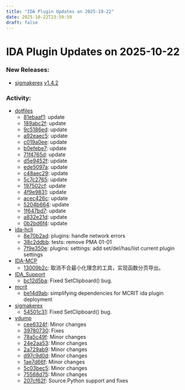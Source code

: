 ```yaml
---
title: "IDA Plugin Updates on 2025-10-22"
date: 2025-10-22T23:59:59
draft: false
---
```


# IDA Plugin Updates on 2025-10-22

### New Releases:
  - [sigmakerex](https://github.com/kweatherman/sigmakerex) [v1.4.2](https://github.com/kweatherman/sigmakerex/releases/tag/1.4.2)

### Activity:
  - [dotfiles](https://github.com/RioKato/dotfiles)
    - [81ebaaf1](https://github.com/RioKato/dotfiles/commit/81ebaaf1a7e65f391ba5242a108c0c5bdbc2bcf0): update
    - [189abc2f](https://github.com/RioKato/dotfiles/commit/189abc2fba13509f82a02af1de0ffae0ad695842): update
    - [9c5186ed](https://github.com/RioKato/dotfiles/commit/9c5186edf2c3f7b2ea7677415999184e698d6b74): update
    - [a92eaec5](https://github.com/RioKato/dotfiles/commit/a92eaec5f8c96e7c0716d1157864606ab6d6e59b): update
    - [c019a0ee](https://github.com/RioKato/dotfiles/commit/c019a0eed231be4b51b4ac2080faeda714c41b4a): update
    - [b0efebe7](https://github.com/RioKato/dotfiles/commit/b0efebe7e5eb5dd0965587e497516e5607315dc3): update
    - [71f4765d](https://github.com/RioKato/dotfiles/commit/71f4765d6ca5d1b59bcdf07aec66ffa91d84e0ad): update
    - [d5e9452f](https://github.com/RioKato/dotfiles/commit/d5e9452fa17c9a14e35e9407c9da46df832636fe): update
    - [ede5097a](https://github.com/RioKato/dotfiles/commit/ede5097a488297ee4ffc25d7bdf6a408633fc026): update
    - [c48aec29](https://github.com/RioKato/dotfiles/commit/c48aec29b58a1a7c49cb174a04f0617a83cbb049): update
    - [5c7c2765](https://github.com/RioKato/dotfiles/commit/5c7c27653e5688278dbe2ad56215b01b85c85178): update
    - [197502cf](https://github.com/RioKato/dotfiles/commit/197502cf744f36dccf852961a013b7f3cc4fd042): update
    - [4f9e9831](https://github.com/RioKato/dotfiles/commit/4f9e9831f2506c2632272bff356830a2cbf71551): update
    - [acec426c](https://github.com/RioKato/dotfiles/commit/acec426c37cbf184652754c5d2fc185dfaa81b5c): update
    - [5204b664](https://github.com/RioKato/dotfiles/commit/5204b664941d490ede1173753b661596bd12ecdc): update
    - [1f647bd7](https://github.com/RioKato/dotfiles/commit/1f647bd7744ea051de28ce71bd363981494b97c2): update
    - [a832e21d](https://github.com/RioKato/dotfiles/commit/a832e21defbf5e08cac10b004be0f6828305b99d): update
    - [0b2bd6f4](https://github.com/RioKato/dotfiles/commit/0b2bd6f4b7b761de899471fb61168da912d21be7): update
  - [ida-hcli](https://github.com/HexRaysSA/ida-hcli)
    - [8e70b2ad](https://github.com/HexRaysSA/ida-hcli/commit/8e70b2ad06aefe91aacf6a20a67cc014cf971063): plugins: handle network errors
    - [38c2ddbb](https://github.com/HexRaysSA/ida-hcli/commit/38c2ddbb0d57aa6b2ed5fb4c594fbd0a51018fb4): tests: remove PMA 01-01
    - [7f9e350e](https://github.com/HexRaysSA/ida-hcli/commit/7f9e350e8aa594c38e12ecebf5791f4e1b7ee2d4): plugins: settings: add set/del/has/list current plugin settings
  - [IDA-MCP](https://github.com/jelasin/IDA-MCP)
    - [13009b2c](https://github.com/jelasin/IDA-MCP/commit/13009b2c5f7f1f0535e02ff85de1b3d2e189d97c): 取消不合最小化理念的工具，实现函数分页导出。
  - [IDA_Support](https://github.com/kweatherman/IDA_Support)
    - [bc12d5ba](https://github.com/kweatherman/IDA_Support/commit/bc12d5ba568dc88658bd168880953ad22abeec21): Fixed SetClipboard() bug.
  - [mcrit](https://github.com/danielplohmann/mcrit)
    - [be14d9ab](https://github.com/danielplohmann/mcrit/commit/be14d9abce04f6945ee16db8fc78042ffafa738d): simplifying dependencies for MCRIT ida plugin deployment
  - [sigmakerex](https://github.com/kweatherman/sigmakerex)
    - [54501c31](https://github.com/kweatherman/sigmakerex/commit/54501c31eb811841e59b7432e8c273c42937692a): Fixed SetClipboard() bug.
  - [vdump](https://github.com/RenardDev/vdump)
    - [cee6324f](https://github.com/RenardDev/vdump/commit/cee6324fe7576d6b13ff33fd96c09e879b992148): Minor changes
    - [39780730](https://github.com/RenardDev/vdump/commit/39780730da40c653012899b627c77ff783e40b45): Fixes
    - [78a5c49f](https://github.com/RenardDev/vdump/commit/78a5c49ff0cda226ad47235d68ef442d9d06321d): Minor changes
    - [24e2aa53](https://github.com/RenardDev/vdump/commit/24e2aa531f5e62eeedc17d9654e124902cb2a867): Minor changes
    - [2a729ab9](https://github.com/RenardDev/vdump/commit/2a729ab90471f2d8049ad0d6265a11f04be108c3): Minor changes
    - [d97c9d0d](https://github.com/RenardDev/vdump/commit/d97c9d0d5422766acbbd10634701079018705142): Minor changes
    - [1ae7d66f](https://github.com/RenardDev/vdump/commit/1ae7d66ff4b37a6fcef9b1b399caa2ab9ec52fb1): Minor changes
    - [5c03bec5](https://github.com/RenardDev/vdump/commit/5c03bec58b8fd3bf9dd8dc0db4d323a3f78a0ec5): Minor changes
    - [75568d75](https://github.com/RenardDev/vdump/commit/75568d75be12a208381ee3073ac71a24832b6f3c): Minor changes
    - [207cf62f](https://github.com/RenardDev/vdump/commit/207cf62f965164ca6701866f00bb70a3dd5d8ab9): Source.Python support and fixes
